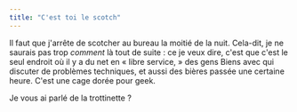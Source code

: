 ```yaml
---
title: "C'est toi le scotch"
---
```


Il faut que j'arrête de scotcher au bureau la moitié de la nuit. Cela-dit, je
ne saurais pas trop _comment_ là tout de suite : ce je veux dire, c'est que
c'est le seul endroit où il y a du net en « libre service, » des gens Biens
avec qui discuter de problèmes techniques, et aussi des bières passée une
certaine heure. C'est une cage dorée pour geek.

Je vous ai parlé de la trottinette ?

